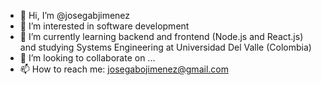 - 👋 Hi, I’m @josegabjimenez
- 👀 I’m interested in software development
- 🌱 I’m currently learning backend and frontend (Node.js and React.js) and studying Systems Engineering at Universidad Del Valle (Colombia)
- 💞️ I’m looking to collaborate on ...
- 📫 How to reach me: josegabojimenez@gmail.com

<!---
josegabjimenez/josegabjimenez is a ✨ special ✨ repository because its `README.md` (this file) appears on your GitHub profile.
You can click the Preview link to take a look at your changes.
--->
